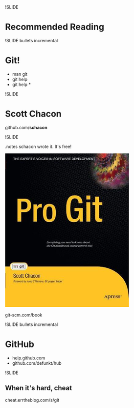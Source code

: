 !SLIDE

# Recommended Reading #

!SLIDE bullets incremental

# Git! #

- man git
- git help
- git help *

!SLIDE

# Scott Chacon #

github.com/**schacon**

!SLIDE

.notes schacon wrote it. It's free!

![Pro Git](pro-git.jpg)

git-scm.com/book

!SLIDE bullets incremental

# GitHub #

- help.github.com
- github.com/defunkt/hub

!SLIDE

## When it's hard, cheat ##

cheat.errtheblog.com/s/git

